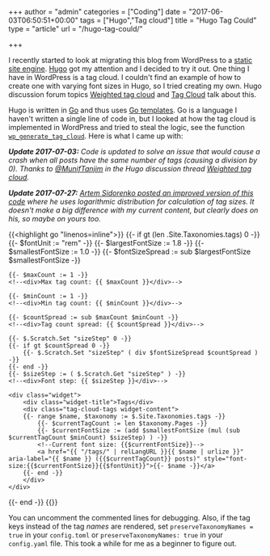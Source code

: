 +++
author = "admin"
categories = ["Coding"]
date = "2017-06-03T06:50:51+00:00"
tags = ["Hugo","Tag cloud"]
title = "Hugo Tag Could"
type = "article"
url = "/hugo-tag-could/"

+++

I recently started to look at migrating this blog from WordPress to a [static site engine][1]. [Hugo][2] got my attention and I decided to try it out. One thing I have in WordPress is a tag cloud. I couldn't find an example of how to create one with varying font sizes in Hugo, so I tried creating my own. Hugo discussion forum topics [Weighted tag cloud][6] and [Tag Cloud][7] talk about this.

Hugo is written in [Go][3] and thus uses [Go templates][4]. Go is a language I haven't written a single line of code in, but I looked at how the tag cloud is implemented in WordPress and tried to steal the logic, see the function [`wp_generate_tag_cloud`][5]. Here is what I came up with:

_**Update 2017-07-03:** Code is updated to solve an issue that would cause a crash when all posts have the same number of tags (causing a division by 0). Thanks to [@MunifTanjim][8] in the Hugo discussion thread [Weighted tag cloud][6]._

_**Update 2017-07-27:** [Artem Sidorenko posted an improved version of this code][9] where he uses logarithmic distribution for calculation of tag sizes. It doesn't make a big difference with my current content, but clearly does on his, so maybe on yours too._


{{<highlight go "linenos=inline">}}
{{- if gt (len .Site.Taxonomies.tags) 0 -}}
    {{- $fontUnit := "rem" -}}
    {{- $largestFontSize := 1.8 -}}
    {{- $smallestFontSize := 1.0 -}}
    {{- $fontSizeSpread := sub $largestFontSize $smallestFontSize -}}
    <!--<div>Font size unit: {{ $fontUnit }}</div>
    <div>Font min size: {{ $smallestFontSize }}</div>
    <div>Font max size: {{ $largestFontSize }}</div>
    <div>Font size spread: {{ $fontSizeSpread }}</div>-->

    {{- $maxCount := 1 -}}
    <!--<div>Max tag count: {{ $maxCount }}</div>-->

    {{- $minCount := 1 -}}
    <!--<div>Min tag count: {{ $minCount }}</div>-->

    {{- $countSpread := sub $maxCount $minCount -}}
    <!--<div>Tag count spread: {{ $countSpread }}</div>-->

    {{- $.Scratch.Set "sizeStep" 0 -}}
    {{- if gt $countSpread 0 -}}
        {{- $.Scratch.Set "sizeStep" ( div $fontSizeSpread $countSpread ) -}}
    {{- end -}}
    {{- $sizeStep := ( $.Scratch.Get "sizeStep" ) -}}
    <!--<div>Font step: {{ $sizeStep }}</div>-->

    <div class="widget">
        <div class="widget-title">Tags</div>
        <div class="tag-cloud-tags widget-content">
        {{- range $name, $taxonomy := $.Site.Taxonomies.tags -}} 
            {{- $currentTagCount := len $taxonomy.Pages -}}
            {{- $currentFontSize := (add $smallestFontSize (mul (sub $currentTagCount $minCount) $sizeStep) ) -}}
            <!--Current font size: {{$currentFontSize}}-->
            <a href="{{ "/tags/" | relLangURL }}{{ $name | urlize }}" aria-label="{{ $name }} ({{$currentTagCount}} posts)" style="font-size:{{$currentFontSize}}{{$fontUnit}}">{{- $name -}}</a>
        {{- end -}}
        </div>
    </div>
{{- end -}}
{{</highlight>}}

You can uncomment the commented lines for debugging. Also, if the tag keys instead of the tag _names_ are rendered, set `preserveTaxonomyNames = true` in your `config.toml` or  `preserveTaxonomyNames: true`  in your `config.yaml` file. This took a while for me as a beginner to figure out.

 [1]: https://www.staticgen.com/
 [2]: http://gohugo.io/
 [3]: https://golang.org/
 [4]: https://golang.org/pkg/text/template/
 [5]: https://core.trac.wordpress.org/browser/tags/4.7.3/src/wp-includes/category-template.php#L0
 [6]: https://discuss.gohugo.io/t/weighted-tag-cloud/3491
 [7]: https://discuss.gohugo.io/t/tag-cloud/6335
 [8]: https://discourse.gohugo.io/u/MunifTanjim
 [9]: https://www.sidorenko.io/post/2017/07/nice-tagcloud-with-hugo/